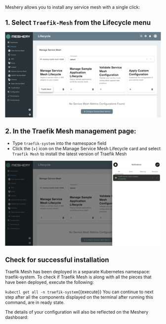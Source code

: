 Meshery allows you to install any service mesh with a single click:

## 1. Select `Traefik-Mesh` from the Lifecycle menu

![Meshery adapter for Traefik-Mesh](./assets/traefik-mesh-adapter.png)

## 2. In the Traefik Mesh management page:

- Type `traefik-system` into the namespace field
- Click the (+) icon on the Manage Service Mesh Lifecycle card and select `Traefik Mesh` to install the latest version of Traefik Mesh

![Install Traefik-Mesh using Meshery](./assets/install-traefik.png)

## Check for successful installation

Traefik Mesh has been deployed in a separate Kubernetes namespace: traefik-system. To check if Traefik Mesh is along with all the pieces that have been deployed, execute the following:

`kubectl get all -n traefik-system`{{execute}}
You can continue to next step after all the components displayed on the terminal after running this command, are in ready state.

The details of your configuration will also be reflected on the Meshery dashboard:

